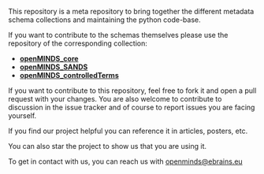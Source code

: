 This repository is a meta repository to bring together the different metadata
schema collections and maintaining the python code-base.

If you want to contribute to the schemas themselves please use the repository
of the corresponding collection:

- [**openMINDS_core**](https://github.com/HumanBrainProject/openMINDS_core)
- [**openMINDS_SANDS**](https://github.com/HumanBrainProject/openMINDS_SANDS)
- [**openMINDS_controlledTerms**](https://github.com/HumanBrainProject/openMINDS_controlledTerms)

If you want to contribute to this repository, feel free to fork it and open a
pull request with your changes.
You are also welcome to contribute to discussion in the issue tracker and of
course to report issues you are facing yourself.

If you find our project helpful you can reference it in articles,
posters, etc.

You can also star the project to show us that you are using it.

To get in contact with us, you can reach us with openminds@ebrains.eu
